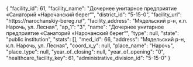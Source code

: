 {
    "facility_id": 61,
    "facility_name": "Дочернее унитарное предприятие «Санаторий «Нарочанский берег“",
    "district_id": "5-15-0",
    "facility_url": "https:\/\/narochanskiy-bereg.ru\/",
    "facility_address": "Мядельский р-н, к.п. Нарочь, ул. Лесная",
    "ap_1": "3",
    "name": "Дочернее унитарное предприятие «Санаторий «Нарочанский берег“",
    "type": null,
    "state": "public institution",
    "stats": [],
    "med_id": 66,
    "address": "Мядельский р-н, к.п. Нарочь, ул. Лесная",
    "coord_x_y": null,
    "place_name": "Нарочь",
    "place_type": null,
    "year_of_closing": null,
    "year_of_opening": "0",
    "healthcare_facility_key": 61,
    "administrative_division_id": "5-15-0"
}
